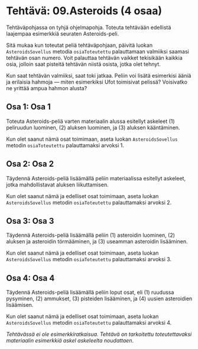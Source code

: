 # Tehtävä: 09.Asteroids (4 osaa)

Tehtäväpohjassa on tyhjä ohjelmapohja. Toteuta tehtävään edellistä 
laajempaa esimerkkiä seuraten Asteroids-peli.

Sitä mukaa kun toteutat peliä tehtäväpohjaan, päivitä luokan 
`AsteroidsSovellus` metodia `osiaToteutettu` palauttamaan valmiiksi saamasi 
tehtävän osan numero. Voit palauttaa tehtävän vaikket tekisikään kaikkia 
osia, jolloin saat pisteitä tehtävän niistä osista, jotka olet tehnyt.

Kun saat tehtävän valmiiksi, saat toki jatkaa. Peliin voi lisätä esimerkisi 
ääniä ja erilaisia hahmoja — miten esimerkiksi Ufot toimisivat pelissä? 
Voisivatko ne yrittää ampua hahmon alusta?

## Osa 1: Osa 1

Toteuta Asteroids-peliä varten materiaalin alussa esitellyt askeleet (1) 
peliruudun luominen, (2) aluksen luominen, ja (3) aluksen kääntäminen.

Kun olet saanut nämä osat toimimaan, aseta luokan `AsteroidsSovellus` 
metodin `osiaToteutettu` palauttamaksi arvoksi 1.

## Osa 2: Osa 2

Täydennä Asteroids-peliä lisäämällä peliin materiaalissa esitellyt askeleet, 
jotka mahdollistavat aluksen liikuttamisen.

Kun olet saanut nämä ja edelliset osat toimimaan, aseta luokan 
`AsteroidsSovellus` metodin `osiaToteutettu` palauttamaksi arvoksi 2.

## Osa 3: Osa 3

Täydennä Asteroids-peliä lisäämällä peliin (1) asteroidin luominen, 
(2) aluksen ja asteroidin törmääminen, ja (3) useamman 
asteroidin lisääminen.

Kun olet saanut nämä ja edelliset osat toimimaan, aseta luokan 
`AsteroidsSovellus` metodin `osiaToteutettu` palauttamaksi arvoksi 3.

## Osa 4: Osa 4

Täydennä Asteroids-peliä lisäämällä peliin loput osat, eli (1) 
ruudussa pysyminen, (2) ammukset, (3) pisteiden lisääminen, 
ja (4) uusien asteroidien lisäämisen.

Kun olet saanut nämä ja edelliset osat toimimaan, aseta luokan 
`AsteroidsSovellus` metodin `osiaToteutettu` palauttamaksi arvoksi 4.

*Tehtävässä ei ole esimerkkiratkaisua. Tehtävä on tarkoitettu toteutettavaksi 
materiaalin esimerkkiä askel askeleelta noudattaen*.
